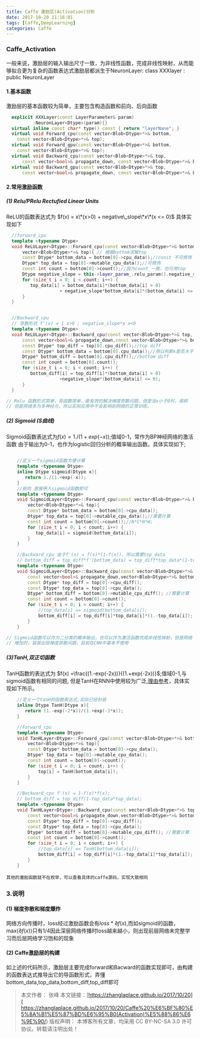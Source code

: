 ```yaml
---
title: Caffe 激励层(Activation)分析
date: 2017-10-20 11:16:01
tags: [Caffe,DeepLearning]
categories: Caffe
---
```


### Caffe_Activation
  一般来说，激励层的输入输出尺寸一致，为非线性函数，完成非线性映射，从而能够拟合更为复杂的函数表达式激励层都派生于NeuronLayer: class XXXlayer : public NeuronLayer<Dtype>
#### 1.基本函数
  激励层的基本函数较为简单，主要包含构造函数和前向、后向函数
```cpp
  explicit XXXLayer(const LayerParameter& param)
          :NeuronLayer<Dtype>(param){}
  virtual inline const char* type() const { return "layerNane"; }
  virtual void Forward_cpu(const vector<Blob<Dtype>*>& bottom,
    const vector<Blob<Dtype>*>& top);
  virtual void Forward_gpu(const vector<Blob<Dtype>*>& bottom,
    const vector<Blob<Dtype>*>& top);
  virtual void Backward_cpu(const vector<Blob<Dtype>*>& top,
      const vector<bool>& propagate_down, const vector<Blob<Dtype>*>& bottom);
  virtual void Backward_gpu(const vector<Blob<Dtype>*>& top,
      const vector<bool>& propagate_down, const vector<Blob<Dtype>*>& bottom);
```
<!--more-->
#### 2.常用激励函数

##### (1) Relu/PRelu Rectufied Linear Units
   ReLU的函数表达式为 $f(x) = x\*(x>0) + negative\_slope\*x\*(x <= 0)$ 具体实现如下
```cpp
  //forward_cpu
  template <typename Dtype>
  void ReLULayer<Dtype>::Forward_cpu(const vector<Blob<Dtype>*>& bottom,
      vector<Blob<Dtype>*>& top){ // 根据bottom求解top
      const Dtype* bottom_data = bottom[0]->cpu_data();//const 不可修饰
      Dtype* top_data = top[0]->mutable_cpu_data();//可修饰
      const int count = bottom[0]->count();//因为count_一致，也可用top
      Dtype negative_slope = this->layer_param_.relu_param().negative_slope();
      for (size_t i = 0; i < count; i++) {
         top_data[i] = bottom_data[i]*(bottom_data[i] > 0)
                    + negative_slope*bottom_data[i]*(bottom_data[i] <= 0);
      }
  }


  //Backward_cpu
  // 导数形式 f'(x) = 1 x>0 ; negative_slope*x x<0
  template <typename Dtype>
  void ReLULayer<Dtype>::Backward_cpu(const vector<Blob<Dtype>*>& top,
      const vector<bool>& propagate_down,const vector<Blob<Dtype>*>& bottom){
      const Dtype* top_diff = top[0].cpu_diff();//top diff
      const Dtype* bottom_data = bottom[0].cpu_data();//用以判断x是否大于0
      Dtype* bottom_diff = bottom[0].cpu_diff();//bottom diff
      const int count = bottom[0].count();
      for (size_t i = 0; i < count; i++) {
         bottom_diff[i] = top_diff[i]*(bottom_data[i] > 0)
                    +negative_slope*(bottom_data[i] <= 0);
      }
  }

// Relu 函数形式简单，导函数简单，能有效的解决梯度弥散问题，但是当x小于0时，易碎
// 但是网络多为多神经元，所以实际应用中不会影响到网络的正常训练。
```

##### (2) Sigmoid (S曲线)
   Sigmoid函数表达式为$f(x) = 1./(1+exp(-x))$;值域0-1，常作为BP神经网络的激活函数
由于输出为0-1，也作为logistic回归分析的概率输出函数。具体实现如下;
```cpp

    //定义一个sigmoid函数方便计算
    template <typename Dtype>
    inline Dtype sigmoid(Dtype x){
       return 1./(1.+exp(-x));
    }
    //前向 直接带入sigmoid函数即可
    template <typename Dtype>
    void SigmoidLayer<Dtype>::Forward_cpu(const vector<Blob<Dtype>*>& bottom,
        vector<Blob<Dtype>*>& top){
        const Dtype* bottom_data = bottom[0]->cpu_data();
        Dtype* top_data = top[0]->mutable_cpu_data();//需要计算
        const int count = bottom[0]->count();//N*C*H*W;
        for (size_t i = 0; i < count; i++) {
           top_data[i] = sigmoid(bottom_data[i]);
        }
    }

    //Backward_cpu 由于f'(x) = f(x)*(1-f(x))，所以需要top_data
    // bottom_diff = top_diff*f'(bottom_data) = top_diff*top_data*(1-top_data)
    template <typename Dtype>
    void SigmoidLayer<Dtype>::Backward_cpu(const vector<Blob<Dtype>*>& top,
        const vector<bool>& propagate_down,vector<Blob<Dtype>*>& bottom){
        const Dtype* top_diff = top[0]->cpu_diff();
        const Dtype* top_data = top[0]->cpu_data();
        Dtype* bottom_diff = bottom[0]->mutable_cpu_diff(); //需要计算
        const int count = bottom[0]->count();
        for (size_t i = 0; i < count; i++) {
            //top_data[i] == sigmoid(bottom_data[i]);
            bottom_diff[i] = top_diff[i]*top_data[i]*(1.-top_data[i]);
        }
    }

// Sigmoid函数可以作为二分类的概率输出，也可以作为激活函数完成非线性映射，但是网络
// 增加时，容易出现梯度弥散问题，目前在CNN中基本不使用

```

##### (3)TanH,双正切函数
  TanH函数的表达式为 $f(x) =\frac{(1.-exp(-2x))}{(1.+exp(-2x))}$;值域0-1,与sigmoid函数有相同的问题,
但是TanH在RNN中使用较为广泛,[理由参考](https://www.zhihu.com/question/61265076/answer/186644426)，具体实现如下所示。

```cpp
    //定义一个tanH的函数表达式,实际已经封装
    inline Dtype TanH(Dtype x){
       return (1.-exp(-2*x))/(1.+exp(-2*x));
    }

    //Forward_cpu
    template <typename Dtype>
    void TanHLayer<Dtype>::Forward_cpu(const vector<Blob<Dtype>*>& bottom,
        vector<Blob<Dtype>*>& top){
        const Dtype* bottom_data = bottom[0]->cpu_data();
        Dtype* top_data = top[0]->mutable_cpu_data();
        const int count = bottom[0]->count();
        for (size_t i = 0; i < count; i++) {
            top[i] = TanH(bottom_data[i]);
        }
    }

    //Backward_cpu f'(x) = 1-f(x)*f(x);
    // bottom_diff = top_diff(1-top_data*top_data);
    template <typename Dtype>
    void TanHLayer<Dtype>::Backward_cpu(const vector<Blob<Dtype>*>& top,
        const vector<bool>& propagate_down,vector<Blob<Dtype>*>& bottom){
        const Dtype* top_diff = top[0]->cpu_diff();
        const Dtype* top_data = top[0]->cpu_data();
        Dtype* bottom_diff = bottom[0]->mutable_cpu_diff(); //需要计算
        const int count = bottom[0]->count();
        for (size_t i = 0; i < count; i++) {
            //top_data[i] == TanH(bottom_data[i]);
            bottom_diff[i] = top_diff[i]*(1.-top_data[i]*top_data[i]);
        }
    }
```

    其他的激励函数就不在枚举，可以查看具体的caffe源码，实现大致相同

### 3.说明
#### (1) 梯度弥散和梯度爆炸
  网络方向传播时，loss经过激励函数会有$loss*\partial{f(x)}$,而如sigmoid的函数，
max($\partial{f(x)}$)只有1/4因此深层网络传播时loss越来越小，则出现前层网络未完整学习而后层网络学习饱和的现象

#### (2) Caffe激励层的构建
  如上述的代码所示，激励层主要完成forward和Bacward的函数实现即可，由构建的函数表达式推导出它的导函数形式，弄懂bottom_data,top_data,bottom_diff,top_diff即可
  >本文作者： 张峰
  >本文链接：[https://zhanglaplace.github.io/2017/10/20]( https://zhanglaplace.github.io/2017/10/20/Caffe%20%E6%BF%80%E5%8A%B1%E5%87%BD%E6%95%B0(Activation)%E5%88%86%E6%9E%90/)
  >版权声明： 本博客所有文章，均采用 CC BY-NC-SA 3.0 许可协议。转载请注明出处！
